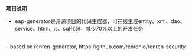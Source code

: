 **项目说明** 
- eap-generator是开源项目的代码生成器，可在线生成entity、xml、dao、service、html、js、sql代码，减少70%以上的开发任务
<br> 
- based on renren-generator, https://github.com/renrenio/renren-security